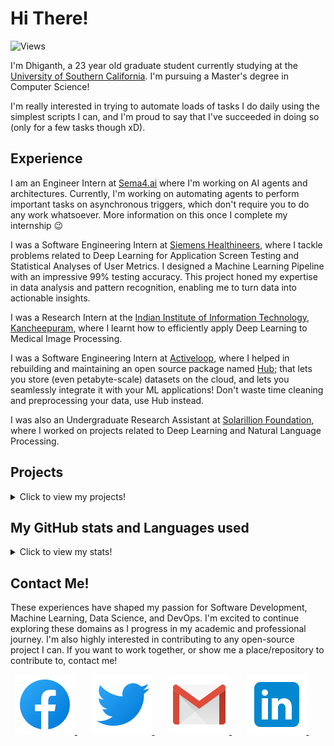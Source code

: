 # Hi There!

![Views](https://komarev.com/ghpvc/?username=dhiganthrao&color=blue&label=profile+views)

I'm Dhiganth, a 23 year old graduate student currently studying at the [University of Southern California](https://www.usc.edu/). I'm pursuing a Master's degree in Computer Science! 

I'm really interested in trying to automate loads of tasks I do daily using the simplest scripts I can, and I'm proud to say that I've succeeded in doing so (only for a few tasks though xD).

## Experience

I am an Engineer Intern at [Sema4.ai](https://sema4.ai) where I'm working on AI agents and architectures. Currently, I'm working on automating agents to perform important tasks on asynchronous triggers, which don't require you to do any work whatsoever. More information on this once I complete my internship 😉 

I was a Software Engineering Intern at [Siemens Healthineers](https://www.siemens-healthineers.com/), where I tackle problems related to Deep Learning for Application Screen Testing and Statistical Analyses of User Metrics. I designed a Machine Learning Pipeline with an impressive 99% testing accuracy. This project honed my expertise in data analysis and pattern recognition, enabling me to turn data into actionable insights.

I was a Research Intern at the [Indian Institute of Information Technology, Kancheepuram](https://www.iiitdm.ac.in/), where I learnt how to efficiently apply Deep Learning to Medical Image Processing.

I was a Software Engineering Intern at [Activeloop](https://activeloop.ai), where I helped in rebuilding and maintaining an open source package named [Hub](https://github.com/activeloopai/Hub); that lets you store (even petabyte-scale) datasets on the cloud, and lets you seamlessly integrate it with your ML applications! Don't waste time cleaning and preprocessing your data, use Hub instead.

I was also an Undergraduate Research Assistant at [Solarillion Foundation](https://solarillionfoundation.org/), where I worked on projects related to Deep Learning and Natural Language Processing.

## Projects

<details>
<summary> Click to view my projects! </summary>

 🐦 I developed a TwitterBot (written in Python) that tweets a list of hospitals based on the address pincode provided by the user. Check it out [here.](https://github.com/dhiganthrao/HospitalBot)

 🏨 I also deployed a Python script and used Google's ChatBot API, [Dialogflow](https://cloud.google.com/dialogflow/docs), on multiple Raspberry Pi's for a hotel scanning system which generates a unique QR code to unlock the door to the room of the user. Check it out [here.](https://github.com/dhiganthrao/Make-A-Thon)

 🏫 Along with a few of my friends, I helped build an advanced (sort of) Python script that attends your online classes and answers very basic questions for you in your place! Check it out [here.](https://github.com/dhiganthrao/bunk_bot) (By the way, I am in no way responsible if someone does, in fact, use this to attend online classes. That's on them.)

 👨🏻‍🔬 At Solarillion Foundation, my team and I have come up with a scalable, efficient model based on Transformer architectures to accurately translate German Sign Language into an output text sequence in German!

 ✈️ As part of my research in [Solarillion Foundation](https://github.com/solarillion), I built a two stage Machine Learning model to classify flights as delayed or not delayed, and to predict the time of delay (in minutes), if there was delay present. Check it out [here.](https://github.com/dhiganthrao/ML-Project)

 </details>

## My GitHub stats and Languages used

<details>
<summary> Click to view my stats! </summary>

[![Dhiganth's GitHub stats](https://github-readme-stats.vercel.app/api?username=dhiganthrao&theme=dark&show_icons=true&hide=stars&count_private=true&title_color=blue&icon_color=white)](https://github.com/anuraghazra/github-readme-stats) [![Top Langs](https://github-readme-stats.vercel.app/api/top-langs/?username=dhiganthrao&layout=compact&theme=dark&title_color=blue&icon_color=white)](https://github.com/anuraghazra/github-readme-stats)
<!--<a href="https://github.com/DenverCoder1/github-readme-streak-stats">
    <img src="https://github-readme-streak-stats.herokuapp.com/?user=dhiganthrao&theme=dark"/>
</a>-->
</details>

## Contact Me!

These experiences have shaped my passion for Software Development, Machine Learning, Data Science, and DevOps. I'm excited to continue exploring these domains as I progress in my academic and professional journey. I'm also highly interested in contributing to any open-source project I can. If you want to work together, or show me a place/repository to contribute to, contact me!

<p align = 'center'>
 <a href = 'https://www.facebook.com/pokemeister9899/'><img src = 'https://raw.githubusercontent.com/dhiganthrao/dhiganthrao/master/Assets/Icons/Facebook.svg'>  </a>&nbsp;&nbsp;&nbsp;&nbsp;&nbsp;
 <a href = 'https://twitter.com/dhiganthrao'><img src = 'https://raw.githubusercontent.com/dhiganthrao/dhiganthrao/master/Assets/Icons/Twitter.svg'>
 </a>&nbsp;&nbsp;&nbsp;&nbsp;&nbsp;
 <a href = 'mailto:dhiganth00@gmail.com'><img src = 'https://raw.githubusercontent.com/dhiganthrao/dhiganthrao/master/Assets/Icons/Gmail.svg'>
 </a>&nbsp;&nbsp;&nbsp;&nbsp;&nbsp;
 <a href = 'https://www.linkedin.com/in/dhiganthrao/'> <img src = 'https://raw.githubusercontent.com/dhiganthrao/dhiganthrao/master/Assets/Icons/LinkedIn.svg'>
 </a>&nbsp;&nbsp;&nbsp;&nbsp;&nbsp;
 </p>

